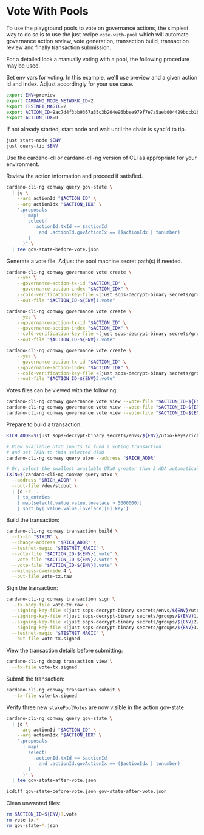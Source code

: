 # Vote With Pools

To use the playground pools to vote on governance actions, the simplest way to
do so is to use the just recipe `vote-with-pool` which will automate governance
action review, vote generation, transaction build, transaction review and
finally transaction submission.

For a detailed look a manually voting with a pool, the following procedure may
be used.

Set env vars for voting.  In this example, we'll use preview and a given
action id and index.  Adjust accordingly for your use case.
```bash
export ENV=preview
export CARDANO_NODE_NETWORK_ID=2
export TESTNET_MAGIC=2
export ACTION_ID=9ac7d4f3bb9367a35c3b204e96bbee979f7e7a5aeb004429bccb1ba911805a2c
export ACTION_IDX=0
```

If not already started, start node and wait until the chain is sync'd to tip.
```bash
just start-node $ENV
just query-tip $ENV
```

Use the cardano-cli or cardano-cli-ng version of CLI as appropriate for your
environment.

Review the action information and proceed if satisfied.
```bash
cardano-cli-ng conway query gov-state \
  | jq \
    --arg actionId "$ACTION_ID" \
    --arg actionIdx "$ACTION_IDX" \
    '.proposals
      | map(
        select(
          .actionId.txId == $actionId
            and .actionId.govActionIx == ($actionIdx | tonumber)
        )
      )' \
  | tee gov-state-before-vote.json
```

Generate a vote file.  Adjust the pool machine secret path(s) if needed.
```bash
cardano-cli-ng conway governance vote create \
    --yes \
    --governance-action-tx-id "$ACTION_ID" \
    --governance-action-index "$ACTION_IDX" \
    --cold-verification-key-file <(just sops-decrypt-binary secrets/groups/${ENV}1/deploy/${ENV}1-bp-a-1-cold.vkey) \
    --out-file "$ACTION_ID-${ENV}1.vote"

cardano-cli-ng conway governance vote create \
    --yes \
    --governance-action-tx-id "$ACTION_ID" \
    --governance-action-index "$ACTION_IDX" \
    --cold-verification-key-file <(just sops-decrypt-binary secrets/groups/${ENV}2/deploy/${ENV}2-bp-b-1-cold.vkey) \
    --out-file "$ACTION_ID-${ENV}2.vote"

cardano-cli-ng conway governance vote create \
    --yes \
    --governance-action-tx-id "$ACTION_ID" \
    --governance-action-index "$ACTION_IDX" \
    --cold-verification-key-file <(just sops-decrypt-binary secrets/groups/${ENV}3/deploy/${ENV}3-bp-c-1-cold.vkey) \
    --out-file "$ACTION_ID-${ENV}3.vote"
```

Votes files can be viewed with the following:
```bash
cardano-cli-ng conway governance vote view --vote-file "$ACTION_ID-${ENV}1.vote"
cardano-cli-ng conway governance vote view --vote-file "$ACTION_ID-${ENV}2.vote"
cardano-cli-ng conway governance vote view --vote-file "$ACTION_ID-${ENV}3.vote"
```

Prepare to build a transaction:
```bash
RICH_ADDR=$(just sops-decrypt-binary secrets/envs/${ENV}/utxo-keys/rich-utxo.addr)

# View available UTxO inputs to fund a voting transaction
# and set TXIN to this selected UTxO
cardano-cli-ng conway query utxo --address "$RICH_ADDR"

# Or, select the smallest available UTxO greater than 5 ADA automatically with jq:
TXIN=$(cardano-cli-ng conway query utxo \
  --address "$RICH_ADDR" \
  --out-file /dev/stdout \
  | jq -r '.
    | to_entries
    | map(select(.value.value.lovelace > 5000000))
    | sort_by(.value.value.lovelace)[0].key')
```

Build the transaction:
```bash
cardano-cli-ng conway transaction build \
  --tx-in "$TXIN" \
  --change-address "$RICH_ADDR" \
  --testnet-magic "$TESTNET_MAGIC" \
  --vote-file "$ACTION_ID-${ENV}1.vote" \
  --vote-file "$ACTION_ID-${ENV}2.vote" \
  --vote-file "$ACTION_ID-${ENV}3.vote" \
  --witness-override 4 \
  --out-file vote-tx.raw
```

Sign the transaction:
```bash
cardano-cli-ng conway transaction sign \
  --tx-body-file vote-tx.raw \
  --signing-key-file <(just sops-decrypt-binary secrets/envs/${ENV}/utxo-keys/rich-utxo.skey) \
  --signing-key-file <(just sops-decrypt-binary secrets/groups/${ENV}1/no-deploy/${ENV}1-bp-a-1-cold.skey) \
  --signing-key-file <(just sops-decrypt-binary secrets/groups/${ENV}2/no-deploy/${ENV}2-bp-b-1-cold.skey) \
  --signing-key-file <(just sops-decrypt-binary secrets/groups/${ENV}3/no-deploy/${ENV}3-bp-c-1-cold.skey) \
  --testnet-magic "$TESTNET_MAGIC" \
  --out-file vote-tx.signed
```

View the transaction details before submitting:
```bash
cardano-cli-ng debug transaction view \
  --tx-file vote-tx.signed
```

Submit the transaction:
```bash
cardano-cli-ng conway transaction submit \
  --tx-file vote-tx.signed
```

Verify three new `stakePoolVotes` are now visible in the action gov-state
```bash
cardano-cli-ng conway query gov-state \
  | jq \
    --arg actionId "$ACTION_ID" \
    --arg actionIdx "$ACTION_IDX" \
    '.proposals
      | map(
        select(
          .actionId.txId == $actionId
            and .actionId.govActionIx == ($actionIdx | tonumber)
        )
      )' \
  | tee gov-state-after-vote.json

icdiff gov-state-before-vote.json gov-state-after-vote.json
```

Clean unwanted files:
```bash
rm $ACTION_ID-${ENV}?.vote
rm vote-tx.*
rm gov-state-*.json
```
